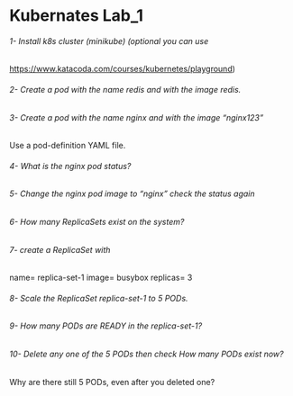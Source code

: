 # Kubernates Lab_1
###### 1- Install k8s cluster (minikube) (optional you can use
https://www.katacoda.com/courses/kubernetes/playground)
###### 2- Create a pod with the name redis and with the image redis.
###### 3- Create a pod with the name nginx and with the image “nginx123”
Use a pod-definition YAML file.
###### 4- What is the nginx pod status?
###### 5- Change the nginx pod image to “nginx” check the status again
###### 6- How many ReplicaSets exist on the system?
###### 7- create a ReplicaSet with
name= replica-set-1
image= busybox
replicas= 3
###### 8- Scale the ReplicaSet replica-set-1 to 5 PODs.
###### 9- How many PODs are READY in the replica-set-1?
###### 10- Delete any one of the 5 PODs then check How many PODs exist now?
Why are there still 5 PODs, even after you deleted one?
